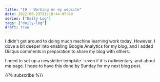 ```yaml
---
title: "10 - Working on my website"
date: 2022-06-23T21:10:44-07:00
series: ["Daily Log"]
tags: ["daily-log"]
draft: true
---
```


I didn't get around to doing much machine learning work today. However, I dove a bit deeper into enabling Google Analytics for my blog, and I added Disqus comments in preparation to share my blog with others.

I need to set up a newsletter template - even if it is rudimentary, and about me page. I hope to have this done by Sunday for my next blog post.

{{% subscribe %}}
